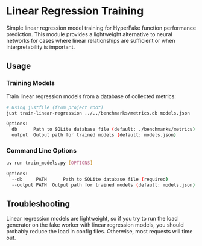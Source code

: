 # Linear Regression Training

Simple linear regression model training for HyperFake function performance prediction. This module provides a lightweight alternative to neural networks for cases where linear relationships are sufficient or when interpretability is important.

## Usage

### Training Models

Train linear regression models from a database of collected metrics:

```bash
# Using justfile (from project root)
just train-linear-regression ../../benchmarks/metrics.db models.json

Options:
  db      Path to SQLite database file (default: ./benchmarks/metrics)
  output  Output path for trained models (default: models.json)
```

### Command Line Options

```bash
uv run train_models.py [OPTIONS]

Options:
  --db     PATH      Path to SQLite database file (required)
  --output PATH  Output path for trained models (default: models.json)
```


## Troubleshooting
Linear regression models are lightweight, so if you try to run the load generator on the fake worker with linear regression models, you should probably reduce the load in config files. Otherwise, most requests will time out.
